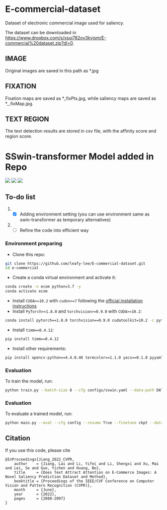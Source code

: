# E-commercial-dataset
Dataset of electronic commercial image used for saliency.

The dataset can be downloaded in https://www.dropbox.com/s/xsui782oy3kvjsm/E-commercial%20dataset.zip?dl=0. 

## IMAGE

Original images are saved in this path as *.jpg

## FIXATION

Fixation maps are saved as *\_fixPts.jpg, while saliency maps are saved as *\_.fixMap.jpg.

## TEXT REGION

The text detection results are stored in csv file, with the affinity score and region score.

# SSwin-transformer Model added in Repo
[![](https://img.shields.io/badge/pytorch-1.8.0-brightgreen)]()
[![](https://img.shields.io/badge/CUDA-%E2%89%A510.2-lightgrey)]()
[![](https://img.shields.io/badge/python-%E2%89%A53.7-orange)]()
## To-do list
1. -[x] Adding environment setting (you can use environment same as swin-transformer as temporary alternatives)
2. -[ ] Refine the code into efficient way

### Environment preparing
- Clone this repo:

```bash
git clone https://github.com/leafy-lee/E-commercial-dataset.git
cd e-commercial
```

- Create a conda virtual environment and activate it:

```bash
conda create -n ecom python=3.7 -y
conda activate ecom
```

- Install `CUDA>=10.2` with `cudnn>=7` following
  the [official installation instructions](https://docs.nvidia.com/cuda/cuda-installation-guide-linux/index.html)
- Install `PyTorch>=1.8.0` and `torchvision>=0.9.0` with `CUDA>=10.2`:

```bash
conda install pytorch==1.8.0 torchvision==0.9.0 cudatoolkit=10.2 -c pytorch
```

- Install `timm==0.4.12`:

```bash
pip install timm==0.4.12
```

- Install other requirements:

```bash
pip install opencv-python==4.4.0.46 termcolor==1.1.0 yacs==0.1.8 pyyaml scipy
```
### Evaluation

To train the model, run:

```bash
python train.py --batch-size 8 --cfg configs/sswin.yaml --data-path DATA/ECdata/ --dataset ecdata --head headname
```



### Evaluation

To evaluate a trained model, run:

```bash
python main.py --eval --cfg config --resume True --finetune ckpt --data-path data_dir
```

## Citation
If you use this code, please cite
```
@InProceedings{Jiang_2022_CVPR,
    author    = {Jiang, Lai and Li, Yifei and Li, Shengxi and Xu, Mai and Lei, Se and Guo, Yichen and Huang, Bo},
    title     = {Does Text Attract Attention on E-Commerce Images: A Novel Saliency Prediction Dataset and Method},
    booktitle = {Proceedings of the IEEE/CVF Conference on Computer Vision and Pattern Recognition (CVPR)},
    month     = {June},
    year      = {2022},
    pages     = {2088-2097}
}
```
